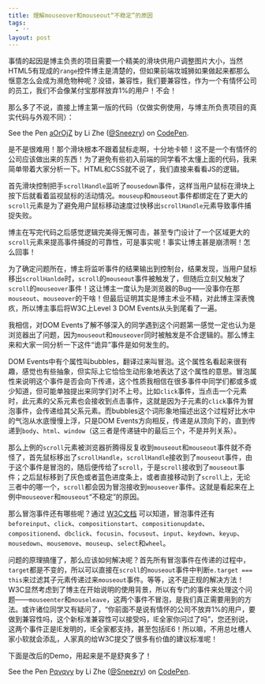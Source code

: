 ```yaml
---
title: 理解mouseover和mouseout“不稳定”的原因
tags:
  - ''
layout: post
---
```

事情的起因是博主负责的项目需要一个精美的滑块供用户调整图片大小，当然HTML5有现成的`range`控件博主是清楚的，但如果前端攻城狮如果做起来都那么惬意怎么会成为濒危物种呢？没错，兼容性，我们要兼容性，作为一个有情怀公司的员工，我们不会像某付宝那样放弃1%的用户！不会！

那么多了不说，直接上博主第一版的代码（仅做实例使用，与博主所负责项目的真实代码与外观不同）：

<p data-height="192" data-theme-id="0" data-slug-hash="aOrOjZ" data-default-tab="result" data-user="Sneezry" class='codepen'>See the Pen <a href='http://codepen.io/Sneezry/pen/aOrOjZ/'>aOrOjZ</a> by Li Zhe (<a href='http://codepen.io/Sneezry'>@Sneezry</a>) on <a href='http://codepen.io'>CodePen</a>.</p>

是不是很难用！那个滑块根本不跟着鼠标走啊，十分地卡顿！这不是一个有情怀的公司应该做出来的东西！为了避免有些初入前端的同学看不太懂上面的代码，我来简单带着大家分析一下。HTML和CSS就不说了，我们直接来看看JS的逻辑。

首先滑块控制把手`scrollHandle`监听了`mousedown`事件，这样当用户鼠标在滑块上按下后就看着监视鼠标的活动情况。`mouseup`和`mouseout`事件都绑定在了更大的`scroll`元素是为了避免用户鼠标移动速度过快移出`scrollHandle`元素导致事件捕捉失败。

博主在写完代码之后感觉逻辑完美得无懈可击，甚至专门设计了一个区域更大的`scroll`元素来提高事件捕捉的可靠性，可是事实呢！事实让博主甚是崩溃啊！怎么回事！

为了确定问题所在，博主将监听事件的结果输出到控制台，结果发现，当用户鼠标移出`scrollHanlde`时，`scroll`的`mouseout`事件被触发了，但随后立刻又触发了`scroll`的`mouseover`事件！这让博主一度认为是浏览器的Bug——没事你在那`mouseout`、`mouseover`的干啥！但最后证明其实是博主术业不精，对此博主深表愧疚，所以博主事后将W3C上Level 3 DOM Events从头到尾看了一遍。

我相信，对DOM Events了解不够深入的同学遇到这个问题第一感觉一定也认为是浏览器出了问题，因为`mouseout`和`mouseover`同时被触发是不合逻辑的。那么博主来和大家一同分析一下这件“诡异”事件是如何发生的。

DOM Events中有个属性叫bubbles，翻译过来叫冒泡。这个属性名看起来很有趣，感觉也有些抽象，但实际上它恰恰生动形象地表达了这个属性的意思。冒泡属性来说明这个事件是否会向下传递，这个性质我相信在很多事件中同学们都或多或少知道，但可能单独提出来同学们对不上号。比如`click`事件，当点击一个元素时，此元素的父系元素也会接收到点击事件，这就是因为子元素的`click`事件为冒泡事件，会传递给其父系元素。而bubbles这个词形象地描述出这个过程好比水中的气泡从水底慢慢上浮，只是DOM Events方向相反，传递是从顶向下的，直到传递到`body`、`html`、`window`（这三者是传递链中的最后三个，不是并列关系）。

那么上例的`scroll`元素被浏览器折腾得反复收到`mouseout`和`mouseout`事件就不奇怪了，首先鼠标移出了`scrollHandle`，`scrollHandle`接收到了`mouseout`事件，由于这个事件是冒泡的，随后便传给了`scroll`，于是`scroll`接收到了`mouseout`事件；之后鼠标移到了灰色或者蓝色进度条上，或者直接移动到了`scroll`上，无论三者中的哪一个，`scroll`都会因为冒泡接收到`mouseover`事件。这就是看起来在上例中`mouseover`和`mouseout`“不稳定”的原因。

那么冒泡事件还有哪些呢？通过 [W3C文档](http://www.w3.org/TR/DOM-Level-3-Events/#event-types-list) 可以知道，冒泡事件还有`beforeinput`、`click`、`compositionstart`、`compositionupdate`、`compositionend`、`dbclick`、`focusin`、`focusout`、`input`、`keydown`、`keyup`、`mousedown`、`mousemove`、`mouseup`、`select`和`wheel`。

问题的原理搞懂了，那么应该如何解决呢？首先所有冒泡事件在传递的过程中，`target`都是不变的，所以可以直接在`scroll`的`mouseout`事件中判断`e.target === this`来过滤其子元素传递过来`mouseout`事件。等等，这不是正规的解决方法！W3C显然考虑到了博主在开始说明的使用背景，所以有专门的事件来处理这个问题——`mouseenter`和`mouseleave`，这两个事件不冒泡，是我们真正需要用到的方法。或许诸位同学又有疑问了，“你前面不是说有情怀的公司不放弃1%的用户，要做到兼容性吗，这个新标准兼容性可以接受吗，IE全家你问过了吗”，您还别说，这两个事件正是IE发明的，IE全家都支持，甚至包括IE6！所以嘛，不用总吐槽人家小软就会添乱，人家真的给W3C提交了很多有价值的建议标准呢！

下面是改后的Demo，用起来是不是舒爽多了！

<p data-height="192" data-theme-id="0" data-slug-hash="Pqvqvy" data-default-tab="result" data-user="Sneezry" class='codepen'>See the Pen <a href='http://codepen.io/Sneezry/pen/Pqvqvy/'>Pqvqvy</a> by Li Zhe (<a href='http://codepen.io/Sneezry'>@Sneezry</a>) on <a href='http://codepen.io'>CodePen</a>.</p>